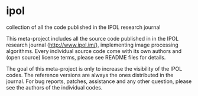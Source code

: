 ipol
====

collection of all the code published in the IPOL research journal

This meta-project includes all the source code published in in the IPOL research journal (<http://www.ipol.im/>),
implementing image processing algorithms.
Every individual source code come with its own authors and (open source) license terms, please see README files
for details.

The goal of this meta-project is only to increase the visibility of the IPOL codes. The reference versions are
always the ones distributed in the journal. For bug reports, patches, assistance and any other question, please
see the authors of the individual codes.
